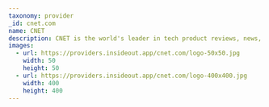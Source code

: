```yaml
---
taxonomy: provider
_id: cnet.com
name: CNET
description: CNET is the world's leader in tech product reviews, news, prices, videos, forums, how-tos and more.
images:
  - url: https://providers.insideout.app/cnet.com/logo-50x50.jpg
    width: 50
    height: 50
  - url: https://providers.insideout.app/cnet.com/logo-400x400.jpg
    width: 400
    height: 400
---
```


